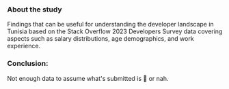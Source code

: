 <h3>About the study</h3>
Findings that can be useful for understanding the developer landscape in Tunisia based on the Stack Overflow 2023 Developers Survey data covering aspects such as salary distributions, age demographics, and work experience.

<h3>Conclusion:</h3>
Not enough data to assume what's submitted is 🧢 or nah.